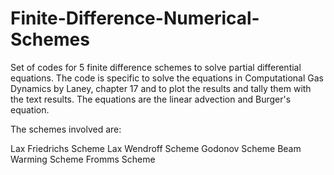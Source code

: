 # Finite-Difference-Numerical-Schemes
Set of codes for 5 finite difference schemes to solve partial differential equations.
The code is specific to solve the equations in Computational Gas Dynamics by Laney, chapter 17 and to plot the results and tally them with the text results. The equations are the linear advection and Burger's equation.

The schemes involved are:

Lax Friedrichs Scheme
Lax Wendroff Scheme
Godonov Scheme
Beam Warming Scheme
Fromms Scheme
